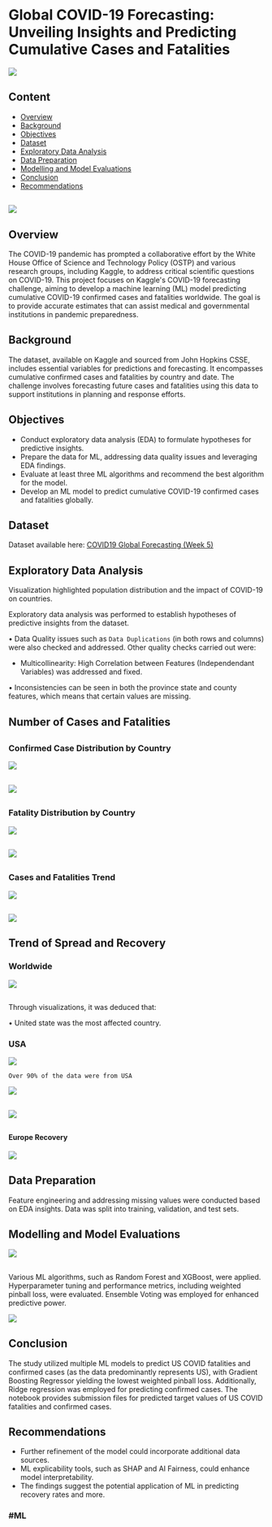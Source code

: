 # Global COVID-19 Forecasting: Unveiling Insights and Predicting Cumulative Cases and Fatalities

![](https://github.com/Lawrytime/SARS-CoV-2_ML/blob/main/assets/cov.jpeg)

##  

## Content
- [Overview](#overview)
- [Background](#background)
- [Objectives](#objectives)
- [Dataset](#dataset)
- [Exploratory Data Analysis](#exploratory-data-analysis)
- [Data Preparation](#data-preparation)
- [Modelling and Model Evaluations](#modelling-and-model-evaluations)
- [Conclusion](#conclusion)
- [Recommendations](#recommendations)

##  

![](https://github.com/Lawrytime/SARS-CoV-2_ML/blob/main/assets/Population_2020.png)

##   

## Overview
The COVID-19 pandemic has prompted a collaborative effort by the White House Office of Science and Technology Policy (OSTP) and various research groups, including Kaggle, to address critical scientific questions on COVID-19. This project focuses on Kaggle's COVID-19 forecasting challenge, aiming to develop a machine learning (ML) model predicting cumulative COVID-19 confirmed cases and fatalities worldwide. The goal is to provide accurate estimates that can assist medical and governmental institutions in pandemic preparedness.

## Background
The dataset, available on Kaggle and sourced from John Hopkins CSSE, includes essential variables for predictions and forecasting. It encompasses cumulative confirmed cases and fatalities by country and date. The challenge involves forecasting future cases and fatalities using this data to support institutions in planning and response efforts.

## Objectives
  - Conduct exploratory data analysis (EDA) to formulate hypotheses for predictive insights.
  - Prepare the data for ML, addressing data quality issues and leveraging EDA findings.
  - Evaluate at least three ML algorithms and recommend the best algorithm for the model.
  - Develop an ML model to predict cumulative COVID-19 confirmed cases and fatalities globally.

##  

## Dataset
Dataset available here: [COVID19 Global Forecasting (Week 5)](https://www.kaggle.com/c/covid19-global-forecasting-week-5/data?select=test.csv)

##  

## Exploratory Data Analysis
Visualization highlighted population distribution and the impact of COVID-19 on countries.

Exploratory data analysis was performed to establish hypotheses of predictive insights from the dataset. 

•	Data Quality issues such as ``Data Duplications`` (in both rows and columns) were also checked and addressed.
Other quality checks carried out were:
 - Multicollinearity: High Correlation between Features (Independendant Variables) was addressed and fixed.

•	Inconsistencies can be seen in both the province state and county features, which means that certain values are missing.

##

## **Number of Cases and Fatalities**

##  

### **Confirmed Case Distribution by Country**
![](https://github.com/Lawrytime/SARS-CoV-2_ML/blob/main/assets/cases.png)

##  

![](https://github.com/Lawrytime/SARS-CoV-2_ML/blob/main/assets/case_dist.png)

##  

### **Fatality Distribution by Country**
![](https://github.com/Lawrytime/SARS-CoV-2_ML/blob/main/assets/ftl.png)

##  

![](https://github.com/Lawrytime/SARS-CoV-2_ML/blob/main/assets/fatal_dist.png)

##  

### **Cases and Fatalities Trend**

![](https://github.com/Lawrytime/SARS-CoV-2_ML/blob/main/assets/cases_trend.gif)

##  

![](https://github.com/Lawrytime/SARS-CoV-2_ML/blob/main/assets/fatal_trend.gif)

##  

## **Trend of Spread and Recovery**

### **Worldwide**

![](https://github.com/Lawrytime/SARS-CoV-2_ML/blob/main/assets/Covid_Fatalities.gif)

##  

Through visualizations, it was deduced that:

 •	United state was the most affected country.

### **USA**

![](https://github.com/Lawrytime/SARS-CoV-2_ML/blob/main/assets/US_.png)

`Over 90% of the data were from USA`

![](https://github.com/Lawrytime/SARS-CoV-2_ML/blob/main/assets/cases_usa.png)

##  

![](https://github.com/Lawrytime/SARS-CoV-2_ML/blob/main/assets/fatalities_usa.png)

##  

#### **Europe Recovery**

![](https://github.com/Lawrytime/SARS-CoV-2_ML/blob/main/assets/eu_fatal_trend.gif)


## Data Preparation
Feature engineering and addressing missing values were conducted based on EDA insights. Data was split into training, validation, and test sets.

##  

## Modelling and Model Evaluations

![](https://github.com/Lawrytime/SARS-CoV-2_ML/blob/main/assets/ml_map.png)

##  

Various ML algorithms, such as Random Forest and XGBoost, were applied.
Hyperparameter tuning and performance metrics, including weighted pinball loss, were evaluated.
Ensemble Voting was employed for enhanced predictive power.

![](https://github.com/Lawrytime/SARS-CoV-2_ML/blob/main/assets/pinball.png)

##  

## Conclusion
The study utilized multiple ML models to predict US COVID fatalities and confirmed cases (as the data predominantly represents US), with Gradient Boosting Regressor yielding the lowest weighted pinball loss. Additionally, Ridge regression was employed for predicting confirmed cases. The notebook provides submission files for predicted target values of US COVID fatalities and confirmed cases.

##  

## Recommendations
  - Further refinement of the model could incorporate additional data sources.
  - ML explicability tools, such as SHAP and AI Fairness, could enhance model interpretability.
  - The findings suggest the potential application of ML in predicting recovery rates and more.

### #ML
